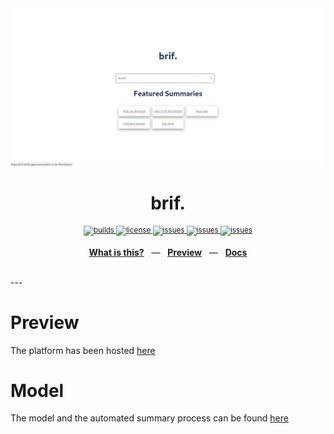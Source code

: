 <div align="center">
  <img src="https://github.com/maharajamihir/brif/blob/main/screenshot.png" alt="screenshot" />
  <p></p>
  <h1>brif.</h1>
  <p></p>
  <sup>
    <a href="https://app.netlify.com/sites/brif/deploys">
      <img src="https://api.netlify.com/api/v1/badges/198da5fe-9430-4af6-af0c-3e2f499bda75/deploy-status" alt="builds" />
    </a>
    <a href="/LICENSE">
      <img src="https://img.shields.io/github/license/maharajamihir/brif" alt="license" />
    </a>
     <a href="https://github.com/maharajamihir/brif/issues">
      <img src="https://img.shields.io/github/issues/maharajamihir/brif" alt="issues" />
    </a>
       <a href="https://github.com/maharajamihir/brif/forks">
      <img src="https://img.shields.io/github/forks/maharajamihir/brif" alt="issues" />
    </a>
       <a href="https://github.com/maharajamihir/brif/stargazers">
      <img src="https://img.shields.io/github/stars/maharajamihir/brif" alt="issues" />
    </a>
  </sup>
  <br />
  <p align="center">
    <a href="#calling-about"><b>What is this?</b></a>
    &nbsp;&nbsp;&mdash;&nbsp;&nbsp;
    <a href="#eyes-preview"><b>Preview</b></a>
    &nbsp;&nbsp;&mdash;&nbsp;&nbsp;
    <a href="#book-documentation"><b>Docs</b></a>
  </p>
  <br />
</div>
---

# Preview
The platform has been hosted [here](brif.netlify.app)

# Model
The model and the automated summary process can be found [here](github.com/avocadoali/brif-summarizer)
